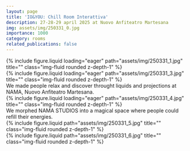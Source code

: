 ```yaml
---
layout: page
title: 'IO&YOU: Chill Room Interattiva'
description: 27-28-29 april 2025 at Nuovo Anfiteatro Martesana
img: assets/img/250331_0.jpg
importance: 1000
category: rooms
related_publications: false
---
```


<div class="row">
    <div class="col-sm mt-2 mt-md-0">
        {% include figure.liquid loading="eager" path="assets/img/250331_1.jpg" title="" class="img-fluid rounded z-depth-1" %}
    </div>
    <div class="col-sm mt-2 mt-md-0">
        {% include figure.liquid loading="eager" path="assets/img/250331_3.jpg" title="" class="img-fluid rounded z-depth-1" %}
    </div>
</div>
<div class="caption">
    We made people relax and discover throught liquids and projections at NAMA, Nuovo Anfiteatro Martesana.
</div>
<div class="row">
    <div class="col-sm mt-3 mt-md-0">
        {% include figure.liquid loading="eager" path="assets/img/250331_4.jpg" title="" class="img-fluid rounded z-depth-1" %}
    </div>
</div>
<div class="caption">
    We morphed NAMA STUDIOS into a magical space where people could refill their energies.
</div>

<div class="row justify-content-sm-center">
    <div class="col-sm-8 mt-3 mt-md-0">
        {% include figure.liquid path="assets/img/250331_5.jpg" title="" class="img-fluid rounded z-depth-1" %}
    </div>
    <div class="col-sm-4 mt-3 mt-md-0">
        {% include figure.liquid path="assets/img/250331_6.jpg" title="" class="img-fluid rounded z-depth-1" %}
    </div>
</div>
<div class="caption">

</div>